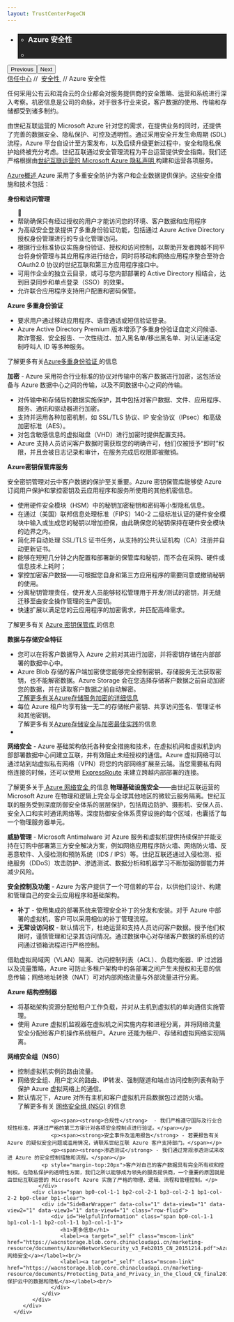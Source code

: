```yaml
---
layout: TrustCenterPageCN
---
```

<div class="row-fluid">
   <div class="span">
      <div>
         <div id="HeroWrapper" data-cols="1" data-view1="1" data-view2="1" data-view3="1" data-view4="1" class="row-fluid wider hero grid-container">
            <div class="span bp0-col-1-1 bp1-col-1-1 bp2-col-1-1 bp3-col-1-1">
               <div bi:type="slideshow" class="slideshow slideshow-hero hero" xmlns:bi="urn:schemas-microsoft-com:mscom:bi">
                  <ul bi:type="list" class="slides">
                     <li id="slide-1" bi:index="0" selectBi="">
                        <div class="heroitem light-foreground" bi:type="heroitem">
                           <div class="media" bi:parenttitle="t1">
                              <a href="" bi:track="False" bi:titleflag="t1" bi:index="0">
                                 <div data-picture="" data-alt="You are in control of your data" data-disable-swap-below="">
                                    <div data-src="https://c.s-microsoft.com/en-us/CMSImages/MS_TrustCenter_Privacy_Header.jpg?version=dc9c5b9b-c334-7922-892a-15c2cd65053d"></div>
                                    <noscript></noscript>
                                 </div>
                              </a>
                           </div>
                           <div class="text" bi:type="cta">
                              <div class="text-container">
                                 <div class="box" style="background: rgba(0,0,0,.85); color: #FFFFFF;">
                                    <ul bi:type="list" class="headerCaption subpageHeaderCaption">
                                       <li class="box-title">
                                          <h3 class="box-title" bi:type="title" bi:title="t1" style="color: #FFFFFF;">Azure 安全性</h3>
                                       </li>
                                       <li class="box-actions box-description"><a target="_self" class="mscom-link" href=""></a></li>
                                    </ul>
                                 </div>
                              </div>
                           </div>
                        </div>
                     </li>
                  </ul>
                  <div class="navigation international" bi:track="false">
                     <div class="grid-container settop" data-title-text="Go To Slide "></div>
                  </div>
                  <div class="prev-next" bi:track="false"><button class="prev"><span class="icon-left" aria-hidden="true"></span><span class="screen-reader-text">Previous</span></button><button class="next"><span class="icon-right" aria-hidden="true"></span><span class="screen-reader-text">Next</span></button></div>
                  <div id="play-pause" class="play-pause" style="display:none">
                     <div class="pause"><button id="pauseButton" class="pause_button"><span class="icon-pause" aria-hidden="true"></span><span class="screen-reader-text">Pause</span></button></div>
                     <div class="play"><button id="playButton" class="play_button"><span class="icon-play" aria-hidden="true"></span><span class="screen-reader-text">Play</span></button></div>
                  </div>
               </div>
            </div>
         </div>
         <div id="BreadcrumbWrapper" data-cols="1" data-view1="1" data-view2="1" data-view3="1" data-view4="1" class="row-fluid grid-container mscom-grid-container breadcrumbs">
            <div class="span bp0-col-1-1 bp1-col-1-1 bp2-col-1-1 bp3-col-1-1"><a target="_self" class="mscom-link" href="../default-cn.html">信任中心</a> // 
               <a target="_self" class="mscom-link" href="../security/default-cn.html">安全性 </a> // Azure 安全性
            </div>
         </div>
         <div id="ContentWrapper" data-cols="2" data-view1="1" data-view2="2" data-view3="2" data-view4="2" class="row-fluid subpageBody">
            <div class="span bp0-col-1-1 bp2-col-2-1 bp3-col-2-1 bp1-col-2-2">
               <p>任何采用公有云和混合云的企业都会对服务提供商的安全策略、运营和系统进行深入考察。机密信息是公司的命脉，对于很多行业来说，客户数据的使用、传输和存储都受到诸多制约。
               </p>
               <p>由世纪互联运营的 Microsoft Azure 针对您的需求，在提供业务的同时，还提供了完善的数据安全、隐私保护、可控及透明性。通过采用安全开发生命周期 (SDL) 流程，Azure 平台自设计至方案发布，以及后续升级更新过程中，安全和隐私保护始终被充分考虑。世纪互联通过安全管理流程为平台运营提供安全指南。我们还严格根据由<a target="_self" class="mscom-link" href="https://www.azure.cn/support/legal/privacy-statement/">世纪互联运营的 Microsoft Azure 隐私声明 </a>构建和运营各项服务。 </p>
               <p><a href="https://www.trustcenter.cn/en-us/cloudservices/azure.html">Azure概述 </a>Azure 采用了多重安全防护为客户和企业数据提供保护。这些安全措施和技术包括：</p>
               <p><strong>身份和访问管理</strong></p>
               <ul style="list-style-type:disc">
                <li>帮助确保只有经过授权的用户才能访问您的环境、客户数据和应用程序</li>
                  <li>为高级安全登录提供了多重身份验证功能，包括通过 Azure Active Directory 授权身份管理进行的专业化管理访问。</li>
                  <li>根据行业标准协议实施身份验证、授权和访问控制，以帮助开发者跨越不同平台将身份管理与其应用程序进行结合，同时将移动和网络应用程序整合至符合 OAuth2.0 协议的世纪互联和第三方应用程序接口中。</li>
                  <li>可用作企业的独立云目录，或可与您内部部署的 Active Directory 相结合，达到目录同步和单点登录（SSO）的效果。</li>
                  <li>允许联合应用程序支持用户配置和密码保管。</li>
               </ul>
                  <p><strong>Azure 多重身份验证</strong></p>
                  <ul style="list-style-type:disc">
                     <li>要求用户通过移动应用程序、语音通话或短信验证登录。</li>
                     <li>Azure Active Directory Premium 版本增添了多重身份验证自定义问候语、欺诈警报、安全报告、一次性绕过、加入黑名单/移出黑名单、对认证通话定制呼叫人 ID 等多种服务。</li>
                  </ul>
                  <p>了解更多有关<a href="https://www.azure.cn/home/features/multi-factor-authentication/">Azure多重身份验证 </a>的信息</p>
                  <p><span><strong>加密</strong> - Azure 采用符合行业标准的协议对传输中的客户数据进行加密，这包括设备与 Azure 数据中心之间的传输，以及不同数据中心之间的传输。</span></p>
                  <ul style="list-style-type:disc">
                     <li>对传输中和存储后的数据实施保护，其中包括对客户数据、文件、应用程序、服务、通讯和驱动器进行加密。</li>
                     <li>支持并运用各种加密机制，如 SSL/TLS 协议、IP 安全协议（IPsec）和高级加密标准（AES）。</li>
                     <li>对包含敏感信息的虚拟磁盘（VHD）进行加密时提供配置支持。</li>
                     <li>Azure 支持人员访问客户数据时需获取您的明确许可，他们仅被授予“即时”权限，并且会被日志记录和审计，在服务完成后权限即被撤销。</li>
                  </ul>
                  <p><b>Azure密钥保管库服务</b></p>
                  <p>安全密钥管理对云中客户数据的保护至关重要。Azure 密钥保管库能够使 Azure 订阅用户保护和掌控密钥及云应用程序和服务所使用的其他机密信息。</p>
                  <ul style="list-style-type:disc">
                     <li>使用硬件安全模块（HSM）中的秘钥加密秘钥和密码等小型隐私信息。</li>
                     <li>在通过（美国）联邦信息处理标准（FIPS）140-2 二级标准认证的硬件安全模块中输入或生成您的秘钥以增加担保，由此确保您的秘钥保持在硬件安全模块的边界之内。</li>
                     <li>简化并自动处理 SSL/TLS 证书任务，从支持的公共认证机构（CA）注册并自动更新证书。</li>
                     <li>能够在短短几分钟之内配置和部署新的保管库和秘钥，而不会在采购、硬件或信息技术上耗时；</li>
                     <li>掌控加密客户数据——可根据您自身和第三方应用程序的需要同意或撤销秘钥的使用。</li>
                     <li>分离秘钥管理责任，使开发人员能够轻松管理用于开发/测试的密钥，并无缝迁移至由安全操作管理的生产密钥。</li>
                     <li>快速扩展以满足您的云应用程序的加密需求，并匹配高峰需求。</li>
                  </ul>
                  <p>了解更多有关 <a href="https://www.azure.cn/home/features/key-vault">Azure 密钥保管库 </a>的信息</p>
                  <p><b>数据与存储安全特征</b></p>
                  <ul style="list-style-type:disc">
                     <li>您可以在将客户数据导入 Azure 之前对其进行加密，并将密钥存储在内部部署的数据中心中。</li>
                     <li>Azure Blob 存储的客户端加密使您能够完全控制密钥。存储服务无法获取密钥，也不能解密数据。Azure Storage 会在您选择存储客户数据之前自动加密您的数据，并在读取客户数据之前自动解密。</br><a href="https://www.azure.cn/documentation/articles/storage-service-encryption/">了解更多有关Azure存储服务加密的详细信息</a></li>
                     <li>每位 Azure 租户均享有独一无二的存储帐户密钥、共享访问签名、管理证书和其他密钥。</br>了解更多有关<a href="https://www.trustcenter.cn/zh-cn/cloudservices/azure.html">Azure存储安全与加密最佳实践</a>的信息</li>
                     <li></li>
                  </ul>
                  <p><span><strong>网络安全</strong>  - Azure 基础架构依托各种安全措施和技术，在虚拟机间和虚拟机到内部部署数据中心间建立互联，并有效阻止未经授权的通信。Azure 虚拟网络可以通过站到站虚拟私有网络（VPN）将您的内部网络扩展至云端。当您需要私有网络连接的时候，还可以使用 <a target="_self" class="mscom-link" href="https://www.azure.cn/home/features/expressroute/">ExpressRoute</a> 来建立跨越内部部署的连接。</span></p>
                  <p>了解更多关于<a href="https://www.azure.cn/documentation/articles/best-practices-network-security/"> Azure 网络安全 </a>的信息<b>
物理基础设施安全</b>——由世纪互联运营的 Microsoft Azure 在物理和逻辑上完全与全球其他地区的微软云服务隔离。世纪互联的服务受到深度防御安全体系的层层保护，包括周边防护、摄影机、安保人员、安全入口和实时通讯网络等。深度防御安全体系贯穿设施的每个区域，也囊括了每一个物理服务器单元。</p>
                  <p><span><strong>威胁管理</strong> - Microsoft Antimalware 对 Azure 服务和虚拟机提供持续保护并能支持在订购中部署第三方安全解决方案，例如网络应用程序防火墙、网络防火墙、反恶意软件、入侵检测和预防系统（IDS / IPS）等。世纪互联还通过入侵检测、拒绝服务（DDoS）攻击防护、渗透测试、数据分析和机器学习不断加强防御能力并减少风险。</span></p>
                  <p><span><strong>安全控制及功能</strong> - Azure 为客户提供了一个可信赖的平台，以供他们设计、构建和管理自己的安全云应用程序和基础架构。</span>
                      <ul>
                          <li><span><strong>补丁</strong>  - 使用集成的部署系统来管理安全补丁的分发和安装。对于 Azure 中部署的虚拟机，客户可以采用相似的补丁管理流程。</span></li>
                          <li><span><strong>无常设访问权</strong> - 默认情况下，杜绝运营和支持人员访问客户数据。授予他们权限时，谨慎管理和记录其访问情况。通过数据中心对存储客户数据的系统的访问通过锁箱流程进行严格控制。</span></li>
                      </ul>
                  </p>
                  <p>借助虚拟局域网（VLAN）隔离、访问控制列表（ACL）、负载均衡器、IP 过滤器以及流量策略，Azure 可防止多租户架构中的各部署之间产生未授权和无意的信息传输；网络地址转换（NAT）可对内部网络流量与外部流量进行分离。</p>
                  <p><b>Azure 结构控制器</b></p>
                  <ul>
                     <li>将基础架构资源分配给租户工作负载，并对从主机到虚拟机的单向通信实施管理。</li>
                     <li>使用 Azure 虚拟机监视器在虚拟机之间实施内存和进程分离，并将网络流量安全分配给客户机操作系统租户。Azure 还能为租户、存储和虚拟网络实现隔离。</li>
                  </ul>
                  <p><b>网络安全组（NSG）</b></p>
                  <ul>
                     <li>控制虚拟机实例的路由流量。</li>
                     <li>网络安全组、用户定义的路由、IP转发、强制隧道和端点访问控制列表有助于保护 Azure 虚拟网络上的通信。</li>
                     <li>默认情况下，Azure 对所有主机和客户虚拟机开启数据包过滤防火墙。</br>了解更多有关 <a href="https://www.azure.cn/documentation/articles/virtual-networks-nsg">网络安全组 (NSG)</a> 的信息</li>
                  </ul>

                  <p><span><strong>合规性</strong>  - 我们严格遵守国际及行业合规性标准，并通过严格的第三方审计对各项安全控制点进行验证。</span></p>
                  <p><span><strong>安全事件及滥用报告</strong> - 若要报告有关 Azure 的疑似安全问题或滥用情况，请联系世纪互联 Azure 客户支持部门。</span></p>
                  <p><span><strong>渗透测试</strong> - 我们通过常规渗透测试来改进 Azure 的安全控制措施和流程。</span></p>
               <p style="margin-top:20px">客户对自己的客户数据具有完全所有权和控制权。在隐私保护的透明性方面，我们之所以能够成为领先的服务提供商，一个重要的原因就是由世纪互联运营的 Microsoft Azure 实施了严格的物理、逻辑、流程和管理控制。</p>
              </div> 
            <div class="span bp0-col-1-1 bp2-col-2-1 bp3-col-2-1 bp1-col-2-2 bp0-clear bp1-clear">
               <div id="SideBarWrapper" data-cols="1" data-view1="1" data-view2="1" data-view3="1" data-view4="1" class="row-fluid">
                  <div id="HelpfulInformation" class="span bp0-col-1-1 bp1-col-1-1 bp2-col-1-1 bp3-col-1-1">
                     <h1>更多信息</h1>
                     <label><a target="_self" class="mscom-link" href="https://wacnstorage.blob.core.chinacloudapi.cn/marketing-resource/documents/AzureNetworkSecurity_v3_Feb2015_CN_20151214.pdf">Azure 网络安全</a></label><br/>
                     <label><a target="_self" class="mscom-link" href="https://wacnstorage.blob.core.chinacloudapi.cn/marketing-resource/documents/Protecting_Data_and_Privacy_in_the_Cloud_CN_final20160125.pdf">保护云中的数据和隐私</a></label><br/>
                  </div>
               </div>
            </div>
         </div>
      </div>
   </div>
</div>
<div class="row-fluid" data-view4="1" data-view3="1" data-view2="1" data-view1="1" data-cols="1">
   <div class="span bp0-col-1-1 bp1-col-1-1 bp2-col-1-1 bp3-col-1-1"></div>
</div>